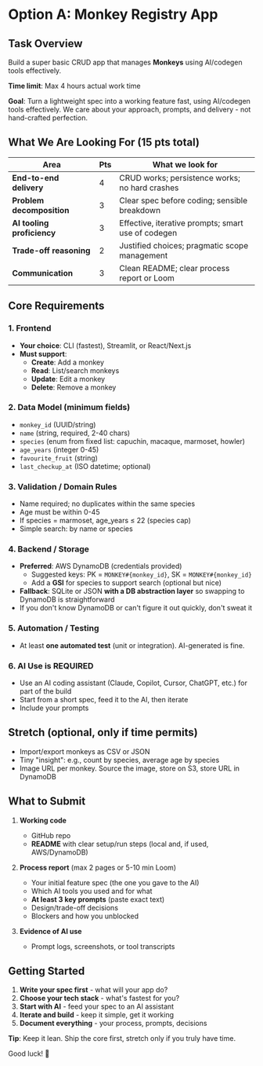 # Option A: Monkey Registry App

## Task Overview

Build a super basic CRUD app that manages **Monkeys** using AI/codegen tools effectively.

**Time limit**: Max 4 hours actual work time

**Goal**: Turn a lightweight spec into a working feature fast, using AI/codegen tools effectively. We care about your approach, prompts, and delivery - not hand-crafted perfection.

## What We Are Looking For (15 pts total)

| Area                       | Pts | What we look for                                   |
| -------------------------- | --- | -------------------------------------------------- |
| **End-to-end delivery**    | 4   | CRUD works; persistence works; no hard crashes     |
| **Problem decomposition**  | 3   | Clear spec before coding; sensible breakdown       |
| **AI tooling proficiency** | 3   | Effective, iterative prompts; smart use of codegen |
| **Trade-off reasoning**    | 2   | Justified choices; pragmatic scope management      |
| **Communication**          | 3   | Clean README; clear process report or Loom         |

## Core Requirements

### 1. Frontend

- **Your choice**: CLI (fastest), Streamlit, or React/Next.js
- **Must support**:
  - **Create**: Add a monkey
  - **Read**: List/search monkeys
  - **Update**: Edit a monkey
  - **Delete**: Remove a monkey

### 2. Data Model (minimum fields)

- `monkey_id` (UUID/string)
- `name` (string, required, 2-40 chars)
- `species` (enum from fixed list: capuchin, macaque, marmoset, howler)
- `age_years` (integer 0-45)
- `favourite_fruit` (string)
- `last_checkup_at` (ISO datetime; optional)

### 3. Validation / Domain Rules

- Name required; no duplicates within the same species
- Age must be within 0-45
- If species = marmoset, age_years ≤ 22 (species cap)
- Simple search: by name or species

### 4. Backend / Storage

- **Preferred**: AWS DynamoDB (credentials provided)
  - Suggested keys: PK = `MONKEY#{monkey_id}`, SK = `MONKEY#{monkey_id}`
  - Add a **GSI** for species to support search (optional but nice)
- **Fallback**: SQLite or JSON **with a DB abstraction layer** so swapping to DynamoDB is straightforward
- If you don't know DynamoDB or can't figure it out quickly, don't sweat it

### 5. Automation / Testing

- At least **one automated test** (unit or integration). AI-generated is fine.

### 6. AI Use is REQUIRED

- Use an AI coding assistant (Claude, Copilot, Cursor, ChatGPT, etc.) for part of the build
- Start from a short spec, feed it to the AI, then iterate
- Include your prompts

## Stretch (optional, only if time permits)

- Import/export monkeys as CSV or JSON
- Tiny "insight": e.g., count by species, average age by species
- Image URL per monkey. Source the image, store on S3, store URL in DynamoDB

## What to Submit

1. **Working code**

   - GitHub repo
   - **README** with clear setup/run steps (local and, if used, AWS/DynamoDB)

2. **Process report** (max 2 pages or 5-10 min Loom)

   - Your initial feature spec (the one you gave to the AI)
   - Which AI tools you used and for what
   - **At least 3 key prompts** (paste exact text)
   - Design/trade-off decisions
   - Blockers and how you unblocked

3. **Evidence of AI use**
   - Prompt logs, screenshots, or tool transcripts

## Getting Started

1. **Write your spec first** - what will your app do?
2. **Choose your tech stack** - what's fastest for you?
3. **Start with AI** - feed your spec to an AI assistant
4. **Iterate and build** - keep it simple, get it working
5. **Document everything** - your process, prompts, decisions

**Tip**: Keep it lean. Ship the core first, stretch only if you truly have time.

Good luck! 🐒
